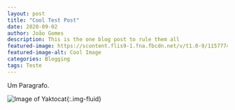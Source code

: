 ```yaml
---
layout: post
title: "Cool Test Post"
date: 2020-09-02
author: João Gomes
description: This is the one blog post to rule them all
featured-image: https://scontent.flis9-1.fna.fbcdn.net/v/t1.0-9/115777476_3524332650932706_978080268019378688_n.jpg?_nc_cat=104&_nc_sid=730e14&_nc_ohc=2sXZk5-MBukAX-hoyqC&_nc_ht=scontent.flis9-1.fna&oh=36da43a258e415af75882d6942de2d86&oe=5F77B41A
featured-image-alt: Cool Image
categories: Blogging
tags: Teste
---
```




Um Paragrafo.


![Image of Yaktocat](https://scontent.flis9-1.fna.fbcdn.net/v/t1.0-9/115777476_3524332650932706_978080268019378688_n.jpg?_nc_cat=104&_nc_sid=730e14&_nc_ohc=2sXZk5-MBukAX-hoyqC&_nc_ht=scontent.flis9-1.fna&oh=36da43a258e415af75882d6942de2d86&oe=5F77B41A){:.img-fluid}
